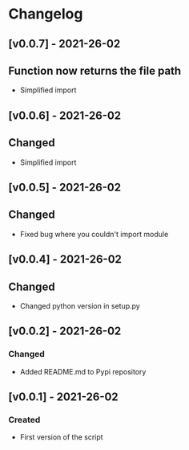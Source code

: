 # Changelog

## [v0.0.7] - 2021-26-02

## Function now returns the file path

- Simplified import

## [v0.0.6] - 2021-26-02

## Changed

- Simplified import

## [v0.0.5] - 2021-26-02

## Changed

- Fixed bug where you couldn't import module

## [v0.0.4] - 2021-26-02

## Changed

- Changed python version in setup.py

## [v0.0.2] - 2021-26-02

### Changed

- Added README.md to Pypi repository

## [v0.0.1] - 2021-26-02

### Created

- First version of the script
